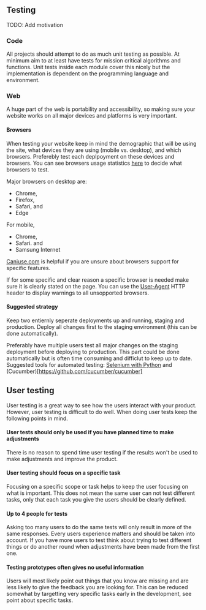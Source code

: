 ## Testing

TODO: Add motivation

### Code

All projects should attempt to do as much unit testing as possible.
At minimum aim to at least have tests for mission critical algorithms and functions.
Unit tests inside each module cover this nicely but the implementation is dependent on the programming language and environment. 


### Web

A huge part of the web is portability and accessibility, so making sure your website works on all major devices and platforms is very important.


#### Browsers

When testing your website keep in mind the demographic that will be using the site, what devices they are using (mobile vs. desktop), and which browsers.
Preferebly test each deplpoyment on these devices and browsers.
You can see browsers usage statistics [here](https://en.wikipedia.org/wiki/Usage_share_of_web_browsers#Summary_tables) to decide what browsers to test.

Major browsers on desktop are:

- Chrome, 
- Firefox, 
- Safari, and 
- Edge

For mobile, 
- Chrome, 
- Safari. and 
- Samsung Internet

[Caniuse.com](https://caniuse.com/) is helpful if you are unsure about browsers support for specific features.

If for some specific and clear reason a specific browser is needed make sure it is clearly stated on the page.
You can use the [User-Agent](https://developer.mozilla.org/en-US/docs/Web/HTTP/Headers/User-Agent) HTTP header to display warnings to all unsopported browsers.


#### Suggested strategy

Keep two entiernly seperate deployments up and running, staging and production.
Deploy all changes first to the staging environment (this can be done automatically).

Preferably have multiple users test all major changes on the staging deployment before deploying to production.
This part could be done automatically but is often time consuming and difficlut to keep up to date.
Suggested tools for automated testing: [Selenium with Python](https://selenium-python.readthedocs.io/index.html) and (Cucumber)[https://github.com/cucumber/cucumber]


## User testing

User testing is a great way to see how the users interact with your product. 
However, user testing is difficult to do well. When doing user tests keep the following points in mind.

#### User tests should only be used if you have planned time to make adjustments

There is no reason to spend time user testing if the results won't be used to make adjustments and improve the product.

#### User testing should focus on a specific task

Focusing on a specific scope or task helps to keep the user focusing on what is important.
This does not mean the same user can not test different tasks, only that each task you give the users should be clearly defined.

#### Up to 4 people for tests

Asking too many users to do the same tests will only result in more of the same responses.
Every users experience matters and should be taken into account.
If you have more users to test think about trying to test different things or do another round when adjustments have been made from the first one.

#### Testing prototypes often gives no useful information 

Users will most likely point out things that you know are missing and are less likely to give the feedback you are looking for.
This can be reduced somewhat by targetting very specific tasks early in the development, see point about specific tasks.
